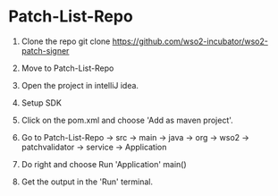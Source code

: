 # Patch-List-Repo
1. Clone the repo
    git clone https://github.com/wso2-incubator/wso2-patch-signer

2. Move to Patch-List-Repo

3. Open the project in intelliJ idea.

4. Setup SDK

5. Click on the pom.xml and choose 'Add as maven project'.

6. Go to Patch-List-Repo -> src -> main -> java -> org -> wso2 -> patchvalidator -> service -> Application

7. Do right and choose Run 'Application' main()

8. Get the output in the 'Run' terminal.
